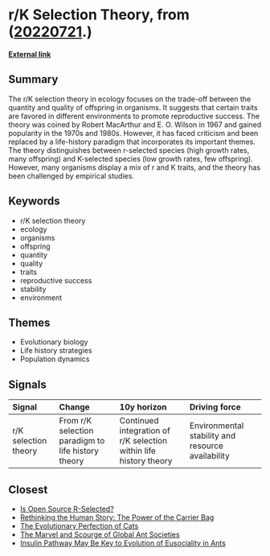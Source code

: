 # __r/K Selection Theory__, from ([20220721](https://kghosh.substack.com/p/20220721).)

__[External link](https://en.wikipedia.org/wiki/R/K_selection_theory)__



## Summary

The r/K selection theory in ecology focuses on the trade-off between the quantity and quality of offspring in organisms. It suggests that certain traits are favored in different environments to promote reproductive success. The theory was coined by Robert MacArthur and E. O. Wilson in 1967 and gained popularity in the 1970s and 1980s. However, it has faced criticism and been replaced by a life-history paradigm that incorporates its important themes. The theory distinguishes between r-selected species (high growth rates, many offspring) and K-selected species (low growth rates, few offspring). However, many organisms display a mix of r and K traits, and the theory has been challenged by empirical studies.

## Keywords

* r/K selection theory
* ecology
* organisms
* offspring
* quantity
* quality
* traits
* reproductive success
* stability
* environment

## Themes

* Evolutionary biology
* Life history strategies
* Population dynamics

## Signals

| Signal               | Change                                             | 10y horizon                                                       | Driving force                                     |
|:---------------------|:---------------------------------------------------|:------------------------------------------------------------------|:--------------------------------------------------|
| r/K selection theory | From r/K selection paradigm to life history theory | Continued integration of r/K selection within life history theory | Environmental stability and resource availability |

## Closest

* [Is Open Source R-Selected?](79846636fe0c4d77f026c76ec0964344)
* [Rethinking the Human Story: The Power of the Carrier Bag](9583276a9aeb9f9a0bf87400700799bc)
* [The Evolutionary Perfection of Cats](90de84f63a10fdb941b767bf3f8ba615)
* [The Marvel and Scourge of Global Ant Societies](b147b7647892de1e4462e11ce7262379)
* [Insulin Pathway May Be Key to Evolution of Eusociality in Ants](8e6bc59904a2aaca26296306210b72e2)